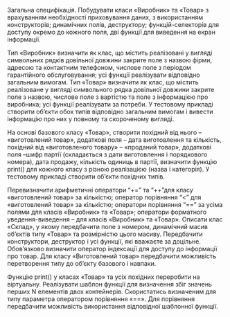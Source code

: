 Загальна специфікація. Побудувати класи «Виробник» та «Товар» з врахуванням необхідності приховування даних, з використанням конструкторів; динамічних полів, деструктору; функцій-селекторів для доступу окремо до кожного поля, дві функції для виведення на екран інформації.

Тип «Виробник» визначити як клас, що містить реалізовані у вигляді символьних рядків довільної довжини закрите поле з назвою фірми, адресою та контактним телефоном, числове поле з періодом гарантійного обслуговування; усі функції реалізувати відповідно загальним вимогам. Тип «Товар» визначити як клас, що містить реалізоване у вигляді символьного рядка довільної довжини закрите поле з назвою, числове поле з вартістю та поле з інформацією про виробника; усі функції реалізувати за потреби. У тестовому прикладі створити об’єкти обох типів відповідно загальним вимогам і вивести інформацію про них у повному та скороченому вигляді.

На основі базового класу «Товар», створити похідний від нього – «виготовлений товар», додаткові поля – дата виготовлення та кількість,  похідний від «виготовленого товару» – «проданий товар», додаткові поля –шифр партії (складається з дати виготовлення і порядкового номера), дата продажу, кількість одиниць в партії, визначити функцію print() для кожного класу з різною реалізацією (назва і категорія). У тестовому прикладі створити об’єкти похідних типів.

Перевизначити арифметичні оператори “+=” та “++”для класу «виготовлений товар» за кількістю; оператор порівняння “<” для «виготовлений товар» за кількістю; оператори порівняння “==” за усіма полями для класів «Виробник» та «Товар»;  оператори форматного уведення-виведення – для класів «Виробник» та «Товар». Описати клас «Склад», у якому передбачити поле з номером, динамічний масив об’єктів типу «Товар» та розмірністю цього масиву. Передбачити конструктори, деструктор і усі функції, які вважаєте за доцільне. Обов’язково визначити оператор індексації для доступу до інформації про товар. Для класу «Виготовлений товар» передбачити можливість перетворення типу до об’єкту базового і навпаки.

Функцію print() у класах «Товар» та усіх похідних переробити на віртуальну. Реалізувати шаблон функції для визначення збіг значень перших N елементів двох контейнерів. Скористатись визначеним для типу параметра оператором порівняння «==». Для порівняння передбачити можливість використання відповідної шаблонної функції.
